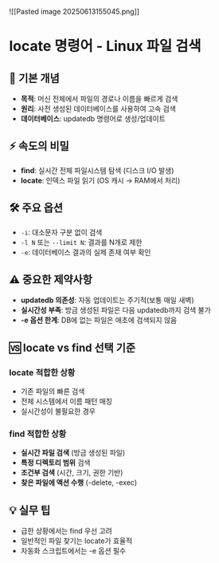 
![[Pasted image 20250613155045.png]]

# locate 명령어 - Linux 파일 검색

## 📖 기본 개념
- **목적**: 머신 전체에서 파일의 경로나 이름을 빠르게 검색
- **원리**: 사전 생성된 데이터베이스를 사용하여 고속 검색
- **데이터베이스**: updatedb 명령어로 생성/업데이트

## ⚡ 속도의 비밀
- **find**: 실시간 전체 파일시스템 탐색 (디스크 I/O 발생)
- **locate**: 인덱스 파일 읽기 (OS 캐시 → RAM에서 처리)

## 🛠️ 주요 옵션
- `-i`: 대소문자 구분 없이 검색
- `-l N` 또는 `--limit N`: 결과를 N개로 제한
- `-e`: 데이터베이스 결과의 실제 존재 여부 확인

## ⚠️ 중요한 제약사항
- **updatedb 의존성**: 자동 업데이트는 주기적(보통 매일 새벽)
- **실시간성 부족**: 방금 생성된 파일은 다음 updatedb까지 검색 불가
- **-e 옵션 한계**: DB에 없는 파일은 애초에 검색되지 않음

## 🆚 locate vs find 선택 기준

### locate 적합한 상황
- 기존 파일의 빠른 검색
- 전체 시스템에서 이름 패턴 매칭
- 실시간성이 불필요한 경우

### find 적합한 상황
- **실시간 파일 검색** (방금 생성된 파일)
- **특정 디렉토리 범위** 검색
- **조건부 검색** (시간, 크기, 권한 기반)
- **찾은 파일에 액션 수행** (-delete, -exec)

## 💡 실무 팁
- 급한 상황에서는 find 우선 고려
- 일반적인 파일 찾기는 locate가 효율적
- 자동화 스크립트에서는 -e 옵션 필수